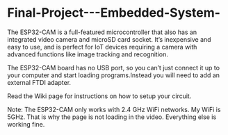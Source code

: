 # Final-Project---Embedded-System-

The ESP32-CAM is a full-featured microcontroller that also has an integrated video camera and microSD card socket.  It’s inexpensive and easy to use, and is perfect for IoT devices requiring a camera with advanced functions like image tracking and recognition.

The ESP32-CAM board has no USB port, so you can’t just connect it up to your computer and start loading programs.Instead you will need to add an external FTDI adapter.

Read the Wiki page for instructions on how to setup your circuit. 

Note: The ESP32-CAM only works with 2.4 GHz WiFi networks. My WiFi is 5GHz. That is why the page is not loading in the video. Everything else is working fine.
